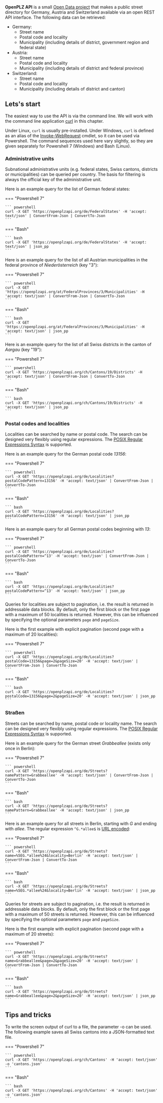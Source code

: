 **OpenPLZ API** is a small [Open Data project](https://opendatahandbook.org/guide/de/what-is-open-data/) that makes a public street directory for Germany, Austria and Switzerland available via an open REST API interface. The following data can be retrieved:

+ Germany: 
    + Street name 
    + Postal code and locality 
    + Municipality (including details of district, government region and federal state)
+ Austria: 
    + Street name 
    + Postal code and locality 
    + Municipality (including details of district and federal province)
+ Switzerland: 
    + Street name 
    + Postal code and locality 
    + Municipality (including details of district and canton)

## Lets's start

The easiest way to use the API is via the command line. We will work with the command line application [curl](https://curl.se/) in this chapter. 

Under Linux, `curl` is usually pre-installed. Under Windows, `curl` is defined as an alias of the [Invoke-WebRequest](https://docs.microsoft.com/en-us/powershell/module/microsoft.powershell.utility/invoke-webrequest) cmdlet, so it can be used via Powershell. The command sequences used here vary slightly, so they are given separately for Powershell 7 (Windows) and Bash (Linux).

### Administrative units

Subnational administrative units (e.g. federal states, Swiss cantons, districts or municipalities) can be queried per country. The basis for filtering is always the official key of the administrative unit.

Here is an example query for the list of German federal states: 

=== "Powershell 7"

    ``` powershell
    curl -X GET 'https://openplzapi.org/de/FederalStates' -H 'accept: text/json' | ConvertFrom-Json | ConvertTo-Json
    ```

=== "Bash"

    ``` bash
    curl -X GET 'https://openplzapi.org/de/FederalStates' -H 'accept: text/json' | json_pp
    ```

Here is an example query for the list of all Austrian municipalities in the federal province of *Niederösterreich* (key "3"): 

=== "Powershell 7"

    ``` powershell
    curl -X GET 'https://openplzapi.org/at/FederalProvinces/3/Municipalities' -H 'accept: text/json' | ConvertFrom-Json | ConvertTo-Json
    ```

=== "Bash"

    ``` bash
    curl -X GET 'https://openplzapi.org/at/FederalProvinces/3/Municipalities' -H 'accept: text/json' | json_pp
    ```

Here is an example query for the list of all Swiss districts in the canton of *Aargau* (key "19"): 

=== "Powershell 7"

    ``` powershell
    curl -X GET 'https://openplzapi.org/ch/Cantons/19/Districts' -H 'accept: text/json' | ConvertFrom-Json | ConvertTo-Json
    ```

=== "Bash"

    ``` bash
    curl -X GET 'https://openplzapi.org/ch/Cantons/19/Districts' -H 'accept: text/json' | json_pp
    ```

### Postal codes and localities

Localities can be searched by name or postal code. The search can be designed very flexibly using regular expressions. The [POSIX Regular Expressions Syntax](https://en.wikibooks.org/wiki/Regular_Expressions/POSIX_Basic_Regular_Expressions) is supported.

Here is an example query for the German postal code *13156*: 

=== "Powershell 7"

    ``` powershell
    curl -X GET 'https://openplzapi.org/de/Localities?postalCodePattern=13156' -H 'accept: text/json' | ConvertFrom-Json | ConvertTo-Json
    ```

=== "Bash"

    ``` bash
    curl -X GET 'https://openplzapi.org/de/Localities?postalCodePattern=13156' -H 'accept: text/json' | json_pp
    ```

Here is an example query for all German postal codes beginning with *13*:  

=== "Powershell 7"

    ``` powershell
    curl -X GET 'https://openplzapi.org/de/Localities?postalCodePattern=^13' -H 'accept: text/json' | ConvertFrom-Json | ConvertTo-Json
    ```

=== "Bash"

    ``` bash
    curl -X GET 'https://openplzapi.org/de/Localities?postalCodePattern=^13' -H 'accept: text/json' | json_pp
    ```

Queries for localities are subject to pagination, i.e. the result is returned in addressable data blocks. By default, only the first block or the first page with a maximum of 50 localities is returned. However, this can be influenced by specifying the optional parameters `page` and `pageSize`. 

Here is the first example with explicit pagination (second page with a maximum of 20 localities): 

=== "Powershell 7"

    ``` powershell
    curl -X GET 'https://openplzapi.org/de/Localities?postalCode=13156&page=2&pageSize=20' -H 'accept: text/json' | ConvertFrom-Json | ConvertTo-Json
    ```

=== "Bash"

    ``` bash
    curl -X GET 'https://openplzapi.org/de/Localities?postalCode=13156&page=2&pageSize=20' -H 'accept: text/json' | json_pp
    ```

### Straßen

Streets can be searched by name, postal code or locality name. The search can be designed very flexibly using regular expressions. The [POSIX Regular Expressions Syntax](https://en.wikibooks.org/wiki/Regular_Expressions/POSIX_Basic_Regular_Expressions) is supported.

Here is an example query for the German street *Grabbeallee* (exists only once in Berlin): 

=== "Powershell 7"

    ``` powershell
    curl -X GET 'https://openplzapi.org/de/Streets?namePattern=Grabbeallee' -H 'accept: text/json' | ConvertFrom-Json | ConvertTo-Json
    ```

=== "Bash"

    ``` bash
    curl -X GET 'https://openplzapi.org/de/Streets?namePattern=Grabbeallee' -H 'accept: text/json' | json_pp
    ```

Here is an example query for all streets in Berlin, starting with *G* and ending with *allee*. The regular expression `^G.*allee$` is [URL encoded](https://emn178.github.io/online-tools/url_encode.html): 

=== "Powershell 7"

    ``` powershell
    curl -X GET 'https://openplzapi.org/de/Streets?name=%5EG.*allee%24&locality=Berlin' -H 'accept: text/json' | ConvertFrom-Json | ConvertTo-Json
    ```

=== "Bash"

    ``` bash
    curl -X GET 'https://openplzapi.org/de/Streets?name=%5EG.*allee%24&locality=Berlin' -H 'accept: text/json' | json_pp
    ```

Queries for streets are subject to pagination, i.e. the result is returned in addressable data blocks. By default, only the first block or the first page with a maximum of 50 streets is returned. However, this can be influenced by specifying the optional parameters `page` and `pageSize`. 

Here is the first example with explicit pagination (second page with a maximum of 20 streets): 

=== "Powershell 7"

    ``` powershell
    curl -X GET 'https://openplzapi.org/de/Streets?name=Grabbeallee&page=2&pageSize=20' -H 'accept: text/json' | ConvertFrom-Json | ConvertTo-Json
    ```

=== "Bash"

    ``` bash
    curl -X GET 'https://openplzapi.org/de/Streets?name=Grabbeallee&page=2&pageSize=20' -H 'accept: text/json' | json_pp
    ```

## Tips and tricks

To write the screen output of curl to a file, the parameter -o can be used. The following example saves all Swiss cantons into a JSON-formatted text file.

=== "Powershell 7"

    ``` powershell
    curl -X GET 'https://openplzapi.org/ch/Cantons' -H 'accept: text/json' -o 'cantons.json'
    ```

=== "Bash"

    ``` bash
    curl -X GET 'https://openplzapi.org/ch/Cantons' -H 'accept: text/json' -o 'cantons.json'
    ```

